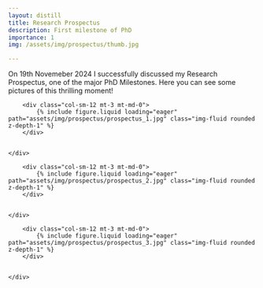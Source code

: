 ```yaml
---
layout: distill
title: Research Prospectus
description: First milestone of PhD
importance: 1
img: /assets/img/prospectus/thumb.jpg

---
```

On 19th Novemeber 2024 I successfully discussed my Research Prospectus, one of the major PhD Milestones.
Here you can see some pictures of this thrilling moment!

<div class="row justify-content-sm-center">
    <div class="row justify-content-sm-center">

        <div class="col-sm-12 mt-3 mt-md-0">
            {% include figure.liquid loading="eager" path="assets/img/prospectus/prospectus_1.jpg" class="img-fluid rounded z-depth-1" %}
        </div>
    

    </div>
</div>

<div class="row justify-content-sm-center">
    <div class="row justify-content-sm-center">

        <div class="col-sm-12 mt-3 mt-md-0">
            {% include figure.liquid loading="eager" path="assets/img/prospectus/prospectus_2.jpg" class="img-fluid rounded z-depth-1" %}
        </div>
    

    </div>
</div>

<div class="row justify-content-sm-center">
    <div class="row justify-content-sm-center">

        <div class="col-sm-12 mt-3 mt-md-0">
            {% include figure.liquid loading="eager" path="assets/img/prospectus/prospectus_3.jpg" class="img-fluid rounded z-depth-1" %}
        </div>
    

    </div>
</div>